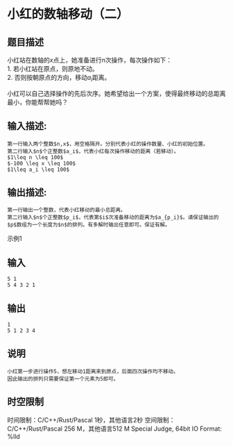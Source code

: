 # 小红的数轴移动（二）

## 题目描述

小红站在数轴的$x$点上，她准备进行$n$次操作，每次操作如下：  
1\. 若小红站在原点，则原地不动。  
2\. 否则按朝原点的方向，移动$a_i$距离。  
  
小红可以自己选择操作的先后次序。她希望给出一个方案，使得最终移动的总距离最小，你能帮帮她吗？

## 输入描述:
    
    
    第一行输入两个整数$n,x$，用空格隔开。分别代表小红的操作数量、小红的初始位置。  
    第二行输入$n$个正整数$a_i$，代表小红每次操作移动的距离（若移动）。  
    $1\leq n \leq 100$  
    $-100 \leq x \leq 100$  
    $1\leq a_i \leq 100$

## 输出描述:
    
    
    第一行输出一个整数，代表小红移动的最小总距离。  
    第二行输入$n$个正整数$p_i$，代表第$i$次准备移动的距离为$a_{p_i}$。请保证输出的$p$数组为一个长度为$n$的排列。有多解时输出任意即可。保证有解。

示例1 

## 输入
    
    
    5 1
    5 4 3 2 1

## 输出
    
    
    1
    5 1 2 3 4

## 说明
    
    
    小红第一步进行操作5，想左移动1距离来到原点，后面四次操作均不移动。  
    因此输出的排列只需要保证第一个元素为5即可。  
    


## 时空限制

时间限制：C/C++/Rust/Pascal 1秒，其他语言2秒
空间限制：C/C++/Rust/Pascal 256 M，其他语言512 M
Special Judge, 64bit IO Format: %lld